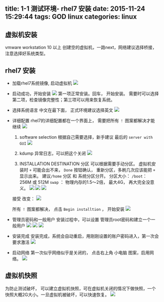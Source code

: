 title: 1-1 测试环境- rhel7 安装
date: 2015-11-24 15:29:44
tags: GOD linux
categories: linux
---
## 虚拟机安装
vmware workstation 10 以上
创建空的虚拟机，一路next，网络建议选择桥接， 注意选择好系统类型。
<!--more-->
## rhel7 安装
* 加载rhel7系统镜像, 启动虚拟机
![](http://7xklqw.com1.z0.glb.clouddn.com/2015-11-24_1.jpg)

* 启动成功，开始安装
![](http://7xklqw.com1.z0.glb.clouddn.com/rhel.png)
第一项正常安装。回车， 开始安装。
需要时可以选择第二项，检查镜像完整性；第三项可以用来恢复系统。

* 选择系统语言
中文在最下面， 正式环境建议选择英文
![](http://7xklqw.com1.z0.glb.clouddn.com/2015-11-24_2.jpg)

* 详细配置
rhel7的详细配置都在一个界面上， 需要把所有 `！` 图案都解决才能继续
![](http://7xklqw.com1.z0.glb.clouddn.com/2015-11-24_3.jpg)

  1. software selection
  根据自己需要选择，新手建议 最后的 `server with GUI`
  ![](http://7xklqw.com1.z0.glb.clouddn.com/2015-11-24_5.jpg)

  2. kdump
  异常日志，可以把这个关闭
  ![](http://7xklqw.com1.z0.glb.clouddn.com/2015-11-24_6.jpg)
  
  3. INSTALLATION DESTINATION 分区
  可以根据需要手动分区。 虚拟机安装时 `+` 可能会出不来， `Done` 按钮确认， 重新分区，多刷几次应该能把 `+` 显示出来。
  建议`/home` 分区 和 系统分区分开。
  分区大小：
  `/boot`： 256M 或 512M
  `swap` ： 物理内存的1.5～2倍， 最大4G， 再大完全没意义。
  ![](http://7xklqw.com1.z0.glb.clouddn.com/2015-11-24_7.jpg)
  ![](http://7xklqw.com1.z0.glb.clouddn.com/2015-11-24_8.jpg)
  ![](http://7xklqw.com1.z0.glb.clouddn.com/2015-11-24_9.jpg)
  
  接受 改变：
  ![](http://7xklqw.com1.z0.glb.clouddn.com/2015-11-24_10.jpg)
  
  所有 `！` 图案都解决， 点击 `Begin installtion` ， 开始安装
  ![](http://7xklqw.com1.z0.glb.clouddn.com/2015-11-24_11.jpg)
  
* 管理员密码和一般用户
安装过程中，可以设置 管理员root密码和建立一个一般用户
![](http://7xklqw.com1.z0.glb.clouddn.com/2015-11-24_14.jpg)
![](http://7xklqw.com1.z0.glb.clouddn.com/2015-11-24_12.jpg)
![](http://7xklqw.com1.z0.glb.clouddn.com/2015-11-24_13.jpg)

* 安装完成
安装完成，系统会自动重启，用刚刚设置的账户密码进入，第一次会要求激活
![](http://7xklqw.com1.z0.glb.clouddn.com/2015-11-24_15.jpg)

* 启动网络
第一次似乎网络似乎是关闭的， 点击右上角 小电脑 图案，启用网络。
![](http://7xklqw.com1.z0.glb.clouddn.com/2015-11-24_16.jpg)

## 虚拟机快照
为防止测试破坏， 可以建立虚拟机快照，可在虚拟机关闭的情况下做快照，一个快照大概2G大小。一旦虚拟机被破坏，可以快速恢复。
![](http://7xklqw.com1.z0.glb.clouddn.com/2015-11-24_17.jpg)

